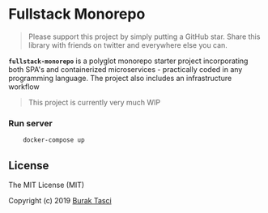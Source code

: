 # Fullstack Monorepo

> Please support this project by simply putting a GitHub star. Share this library with friends on twitter and everywhere else you can.

**`fullstack-monorepo`** is a polyglot monorepo starter project incorporating both SPA's and containerized microservices - practically coded
in any programming language. The project also includes an infrastructure workflow

> This project is currently very much WIP

### Run server
```bash
    docker-compose up
```

## <a name="license"></a> License

The MIT License (MIT)

Copyright (c) 2019 [Burak Tasci]

[burak tasci]: https://github.com/fulls1z3
